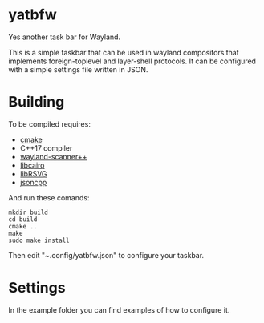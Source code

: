 # yatbfw

Yes another task bar for Wayland.

This is a simple taskbar that can be used in wayland compositors that implements foreign-toplevel and layer-shell protocols. It can be configured with a simple settings file written in JSON.

# Building

To be compiled requires:

- [cmake](https://github.com/Kitware/CMake)
- C++17 compiler
- [wayland-scanner++](https://github.com/NilsBrause/waylandpp)
- [libcairo](https://cairographics.org/)
- [libRSVG](https://wiki.gnome.org/Projects/LibRsvg)
- [jsoncpp](https://github.com/open-source-parsers/jsoncpp)

And run these comands:
```
mkdir build
cd build
cmake ..
make
sudo make install
```

Then edit "~.config/yatbfw.json" to configure your taskbar.

# Settings

In the example folder you can find examples of how to configure it.
